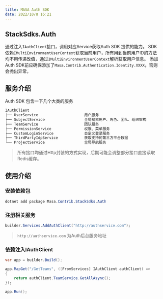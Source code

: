 ```yaml
---
title: MASA Auth SDK
date: 2022/10/8 16:21
---
```


## StackSdks.Auth

通过注入`IAuthClient`接口，调用对应Service获取Auth SDK 提供的能力。
SDK依赖`IMultiEnvironmentUserContext`获取当前用户，所有用到当前用户ID的方法均不用传递改值，通过`IMultiEnvironmentUserContext`解析获取用户信息。
添加Auth SDK前应确保添加了`Masa.Contrib.Authentication.Identity.XXXX`，否则会抛出异常。

## 服务介绍

Auth SDK 包含一下几个大类的服务

```c#
IAuthClient
├── UserService                     用户服务
├── SubjectService                  全局搜索用户、角色、团队、组织架构
├── TeamService                     团队服务
├── PermissionService               权限、菜单服务
├── CustomLoginService              自定义登录服务
├── ThirdPartyIdpService            获取支持的第三方平台数据
└── ProjectService                  全局导航服务
```

> 所有接口均通过Http封装的方式实现，后期可能会调整部分接口直接读取Redis缓存。

## 使用介绍

### 安装依赖包

``` powershell
dotnet add package Masa.Contrib.StackSdks.Auth
```

### 注册相关服务

```C#
builder.Services.AddAuthClient("http://authservice.com");
```

> `http://authservice.com` 为Auth后台服务地址

### 依赖注入IAuthClient

```c#
var app = builder.Build();

app.MapGet("/GetTeams", ([FromServices] IAuthClient authClient) =>
{
    return authClient.TeamService.GetAllAsync();
});

app.Run();
```
